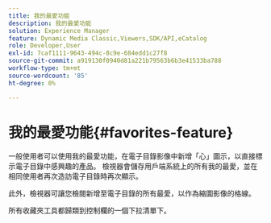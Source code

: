 ```yaml
---
title: 我的最愛功能
description: 我的最愛功能
solution: Experience Manager
feature: Dynamic Media Classic,Viewers,SDK/API,eCatalog
role: Developer,User
exl-id: 7caf1111-9643-494c-8c9e-684edd1c27f8
source-git-commit: a919130f0940d81a221b79563b6b3e41533ba788
workflow-type: tm+mt
source-wordcount: '85'
ht-degree: 0%

---
```


# 我的最愛功能{#favorites-feature}

一般使用者可以使用我的最愛功能，在電子目錄影像中新增「心」圖示，以直接標示電子目錄中感興趣的產品。 檢視器會儲存用戶端系統上的所有我的最愛，並在相同使用者再次造訪電子目錄時再次顯示。

此外，檢視器可讓您檢閱新增至電子目錄的所有最愛，以作為縮圖影像的格線。

所有收藏夾工具都歸類到控制欄的一個下拉清單下。
